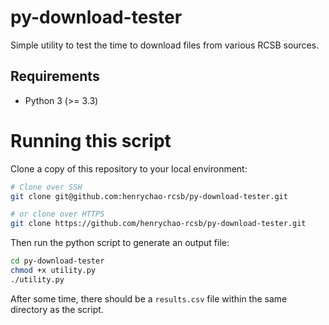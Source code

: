 # py-download-tester
Simple utility to test the time to download files from various RCSB sources.

## Requirements
* Python 3 (>= 3.3)

# Running this script

Clone a copy of this repository to your local environment:

```bash
# Clone over SSH
git clone git@github.com:henrychao-rcsb/py-download-tester.git

# or clone over HTTPS
git clone https://github.com/henrychao-rcsb/py-download-tester.git
```

Then run the python script to generate an output file:

```bash
cd py-download-tester
chmod +x utility.py
./utility.py
```

After some time, there should be a `results.csv` file within the same directory as the script.
